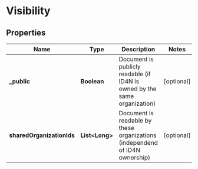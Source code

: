 
# Visibility

## Properties
Name | Type | Description | Notes
------------ | ------------- | ------------- | -------------
**_public** | **Boolean** | Document is publicly readable (if ID4N is owned by the same organization) |  [optional]
**sharedOrganizationIds** | **List&lt;Long&gt;** | Document is readable by these organizations (independend of ID4N ownership) |  [optional]



